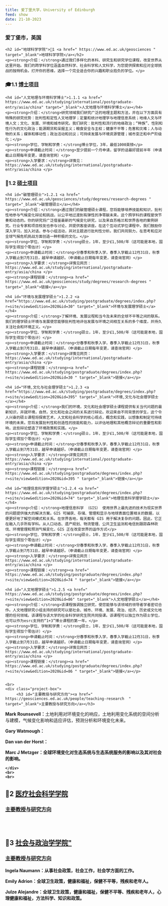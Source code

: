 ```yaml
---
title: 爱丁堡大学，University of Edinburgh
feed: show
date: 21-10-2023
---
```


<html lang="zh">
<head>
    <meta charset="UTF-8">
    <title>爱丁堡大学，University of Edinburgh </title>
    <link rel="stylesheet" href="/assets/css/CSS.css">
</head>
<body>
    <h3>爱丁堡市，英国</h3>

    <h2 id="地球科学学院">🏫1 <a href=" https://www.ed.ac.uk/geosciences " target="_blank">地球科学学院</a></h2>
    <p><strong>介绍：</strong>通过我们多样化的本科、研究生和研究学位课程，改变世界从这里开始。我们的跨学科学位涵盖自然科学、社会科学和人文科学，为您提供探索和应对全球挑战的独特机会。打开你的思维，选择一个完全适合你的兴趣和职业抱负的学位。</p>

<h3 id="博士项目">🎓1.1 <a href=" https://www.ed.ac.uk/geosciences/study/degrees/research-degrees " target="_blank">博士项目</a></h3>

    <h4 id="人文地理与环境科学博士">1.1.1 <a href=" https://www.ed.ac.uk/studying/international/postgraduate-entry/asia/china" target="_blank">人文地理与环境科学博士</a></h4>
    <p><strong>介绍：</strong>研究领域我们研究广泛的地理主题和方法，并在以下方面具有特殊的研究优势：批判性和定性人文地理学；定量和统计地理学与地理信息系统；地缘人文与环境人文；文化、发展、环境和城市研究。我们研究：批判性和流行的地缘政治；“种族”、性别和性行为的文化政治；能源期货和采掘主义；粮食安全与主权；健康不平等；危害和灾难；人与动物的关系；媒体和移动性；政治活动和抗议；可持续发展与环境资源管理；城市变迁和中产阶级化；</p>
    <p><strong>学位、学制和学费：</strong博士学位，3年，最低1000英镑</p>
    <p><strong>申请截止时间：</strong>至少提前一个月申请，留学的话最好提前半年（申请截止日期每年变更，请查询官网）</p>
    <p><strong>入学要求：</strong>详情见：https://www.ed.ac.uk/studying/international/postgraduate-entry/asia/china </p>

<h3 id="硕士项目">📖1.2 <a href=" https://www.ed.ac.uk/geosciences/study/degrees/research-degrees " target="_blank">硕士项目</a></h3>

    <h4 id="碳管理硕士">1.2.1 <a href=" https://www.ed.ac.uk/geosciences/study/degrees/research-degrees " target="_blank">碳管理硕士</a></h4>
    <p><strong>介绍：</strong>通过我们的碳管理硕士课程，您将能够培养技能和知识，批判性地参与气候变化辩论和挑战，以公平地过渡到有弹性的净零碳未来。这个跨学科的课程是快节奏和动态的。你的研究将广泛借鉴最新的气候变化研究，以及来自苏格兰和世界各地的案例研究。行业专家和项目校友也参与讨论，并提供客座讲座。在这个互动式学位课程中，我们鼓励你深入学习，加入对话，参与小组活动，并对主题进行批判性分析。我们共同努力，在思考和应对全球气候危机挑战方面创造一种积极的文化。</p>
    <p><strong>学位、学制和学费：</strong硕士，1年，至少£1,500/年（这可能是本地，国际学生得加个零估计）</p>
    <p><strong>申请截止时间：</strong>分春季和秋季入学，春季入学截止12月31日，秋季入学截止到7月31日，越早申请越好。（申请截止日期每年变更，请查询官网）</p>
    <p><strong>入学要求：</strong>详情见网页：https://www.ed.ac.uk/studying/international/postgraduate-entry/asia/china </p>
    <p><strong>课程链接：</strong><a href=" https://www.ed.ac.uk/geosciences/study/degrees/research-degrees " target="_blank">链接</a></p>

    <h4 id="环境与发展理学硕士">1.2.2 <a href="https://www.ed.ac.uk/studying/postgraduate/degrees/index.php?r=site/view&edition=2020&id=30" target="_blank">环境与发展理学硕士</a></h4>
    <p><strong>介绍：</strong>了解环境、发展议程和当今及未来的全球不平等之间的联系。我们的理学硕士环境与发展使您能够批判性地评估发展与环境之间相互关系的多个维度，并持久关注社会和环境正义。</p>
    <p><strong>学位、学制和学费：</strong硕士，1年，至少£1,500/年（这可能是本地，国际学生得加个零估计）</p>
    <p><strong>申请截止时间：</strong>分春季和秋季入学，春季入学截止12月31日，秋季入学截止到7月31日，越早申请越好。（申请截止日期每年变更，请查询官网）</p>
    <p><strong>入学要求：</strong>详情见网页：https://www.ed.ac.uk/studying/international/postgraduate-entry/asia/china </p>
    <p><strong>课程链接：</strong><a href=" https://www.ed.ac.uk/studying/postgraduate/degrees/index.php?r=site/view&edition=2020&id=30 " target="_blank">链接</a></p>

    <h4 id="环境,文化与社会理学硕士">1.2.3 <a href="https://www.ed.ac.uk/studying/postgraduate/degrees/index.php?r=site/view&edition=2020&id=395" target="_blank">环境,文化与社会理学硕士</a></h4>
    <p><strong>介绍：</strong>我们的环境，文化和社会理学硕士课程提供有关当代问题的最新知识，并就环境，自然，文化和社会之间的关系进行辩论。欢迎来自不同背景的学生，这个令人兴奋的硕士课程将探索艺术，人文和社会科学的核心观点，概念和实践，以想象和制定可持续环境的未来。您将发展批判性和创造性的技能和能力，以评估地理和其他概念辩论的重要性和影响，这些辩论塑造了环境政策和实践。</p>
    <p><strong>学位、学制和学费：</strong硕士，1年，至少£1,500/年（这可能是本地，国际学生得加个零估计）</p>
    <p><strong>申请截止时间：</strong>分春季和秋季入学，春季入学截止12月31日，秋季入学截止到7月31日，越早申请越好。（申请截止日期每年变更，请查询官网）</p>
    <p><strong>入学要求：</strong>详情见网页：https://www.ed.ac.uk/studying/international/postgraduate-entry/asia/china </p>
    <p><strong>课程链接：</strong><a href=" https://www.ed.ac.uk/studying/postgraduate/degrees/index.php?r=site/view&edition=2020&id=395 " target="_blank">链接</a></p>

    <h4 id="地理信息科学理学硕士">1.2.4 <a href=" https://www.ed.ac.uk/studying/postgraduate/degrees/index.php?r=site/view&edition=2020&id=74" target="_blank">地理信息科学理学硕士</a></h4>
    <p><strong>介绍：</strong>地理信息科学 （GIS） 使用世界上最先进的技术为现实世界的问题提供强大的解决方案。GIS 可捕获、存储、管理和显示与地球表面位置相关的数据，以便更好地了解空间模式和关系。在世界各地，每天都有 GIS 用于解决复杂的问题。因此，它正在融入几乎所有学科。从人口动态、遗产规划、物流管理、公共卫生监测和电信到跟踪森林砍伐、环境管理和预测气候变化，GIS 正在改变世界的运作方式</p>
    <p><strong>学位、学制和学费：</strong硕士，1年，至少£1,500/年（这可能是本地，国际学生得加个零估计）</p>
    <p><strong>申请截止时间：</strong>分春季和秋季入学，春季入学截止12月31日，秋季入学截止到7月31日，越早申请越好。（申请截止日期每年变更，请查询官网）</p>
    <p><strong>入学要求：</strong>详情见网页：https://www.ed.ac.uk/studying/international/postgraduate-entry/asia/china </p>
    <p><strong>课程链接：</strong><a href=" https://www.ed.ac.uk/studying/postgraduate/degrees/index.php?r=site/view&edition=2020&id=74 " target="_blank">链接</a></p>

    <h4 id="人文地理学硕士">1.2.5 <a href=" https://www.ed.ac.uk/studying/postgraduate/degrees/index.php?r=site/view&edition=2020&id=86" target="_blank">人文地理学硕士</a></h4>
    <p><strong>介绍：</strong>该课程强调独立研究，使您能够与该领域的领导者学者密切合作。人文地理研究小组支持的研究可以是社会、城市、环境、发展、政治、经济、历史或文化地理的任何领域。该课程与该大学的社会科学研究生院共同授课。该课程可以独立作为硕士学位，也可以作为esrc支持的“1+3”博士课程的第一年。</p>
    <p><strong>学位、学制和学费：</strong硕士，1年，至少£1,500/年（这可能是本地，国际学生得加个零估计）</p>
    <p><strong>申请截止时间：</strong>分春季和秋季入学，春季入学截止12月31日，秋季入学截止到7月31日，越早申请越好。（申请截止日期每年变更，请查询官网）</p>
    <p><strong>入学要求：</strong>详情见网页：https://www.ed.ac.uk/studying/international/postgraduate-entry/asia/china </p>
    <p><strong>课程链接：</strong><a href=" https://www.ed.ac.uk/studying/postgraduate/degrees/index.php?r=site/view&edition=2020&id=86 " target="_blank">链接</a></p>

   
    <br>
    <div class="project-box">
         <h3 id="主要教授与研究方向"><a href=" https://geosciences.ed.ac.uk/people/teaching-research  " target="_blank">主要教授与研究方向</a></h3>
<p><strong> Mark Rounsevell：</strong>土地利用对环境变化的响应，土地利用变化系统的空间分析与建模，气候变化影响和适应评估，预测分析和环境变化未来。</p>
        <p><strong> Gary Watmough：</strong主要研究重点是开发针对全球稀缺政府和非政府组织资源的地理定位方法，特别是在低收入和中等收入国家。</p>
        <p><strong>Dan van der Horst：</strong自然资源的可持续利用（特别是在拥挤的空间中“如何做到”多功能、适应性管理和冲突缓解），能源和生态系统服务 (特别是通过研究可持续生物能源系统)。</p>
        <p><strong> Marc J Metzger：</strong>全球环境变化对生态系统与生态系统服务的影响以及其对社会的影响。</p>

    </div>
    <br>
    <br>

<h2 id="医疗社会科学学院">🏫2 <a href=" https://health.ed.ac.uk/study/postgraduate-taught " target="_blank">医疗社会科学学院</a></h2>

<div class="project-box">
         <h3 id="主要教授与研究方向"><a href=" https://health.ed.ac.uk/people " target="_blank">主要教授与研究方向</a></h3>
</div>
<br>
<br>

<h2 id="社会与政治学学院">🏫3 <a href=" https://www.sps.ed.ac.uk/study/postgraduate-taught-programmes " target="_blank">社会与政治学学院"</a></h2>

<div class="project-box">
         <h3 id="主要教授与研究方向"><a href=" https://www.sps.ed.ac.uk/people " target="_blank">主要教授与研究方向</a></h3>
<p><strong> Ingela Naumann：</strong>从事社会政策，社会工作，社会学方面的工作。</p>
        <p><strong> Emily Adrion：</strong>全球卫生政策，健康和福祉，保健不平等，残疾和老年人。</p>
        <p><strong> Julze Alejandre：</strong>全球卫生政策，健康和福祉，保健不平等、残疾和老年人，心理健康和福祉，方法科学、知识和政策。</p>
</div>

</body>
</html>

